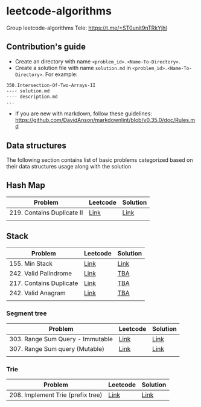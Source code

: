 # leetcode-algorithms

Group leetcode-algorithms Tele: <https://t.me/+ST0unit9nTRkYjhl>

## Contribution's guide

- Create an directory with name `<problem_id>.<Name-To-Directory>`.
- Create a solution file with name `solution.md` in `<problem_id>.<Name-To-Directory>`. For example:

```md
350.Intersection-Of-Two-Arrays-II
---- solution.md
---- description.md
...
```

- If you are new with markdown, follow these guidelines: <https://github.com/DavidAnson/markdownlint/blob/v0.35.0/doc/Rules.md>

## Data structures

The following section contains list of basic problems categorized based on their data structures usage along with the solution 

## Hash Map

| Problem                        | Leetcode | Solution |
|--------------------------------|----------|----------|
| 219. Contains Duplicate II | [Link](https://leetcode.com/problems/contains-duplicate-ii/description/)         | [Link](Easy/219.Contains-Duplicate-II/solution-hashmap.md)         |
|                                |          |          |

## Stack

| Problem                        | Leetcode | Solution |
|--------------------------------|----------|----------|
| 155. Min Stack | [Link](https://leetcode.com/problems/min-stack/solutions/1294983/implementing-stack-from-scratch/)         | [Link](Easy/155.Min-Stack/solution-hashmap.md)         |
| 242. Valid Palindrome | [Link](https://leetcode.com/problems/valid-palindrome/description/)         | [TBA](#)         |
| 217. Contains Duplicate | [Link](https://leetcode.com/problems/contains-duplicate/description/)         | [TBA](#)         |
| 242. Valid Anagram | [Link](https://leetcode.com/problems/valid-anagram/description/)         | [TBA](#)         |
|                                |          |          |

### Segment tree

| Problem                        | Leetcode | Solution |
|--------------------------------|----------|----------|
| 303. Range Sum Query - Immutable | [Link](https://leetcode.com/problems/range-sum-query-immutable/)         | [Link](Medium/307.Range-sum-query-Mutable/solution.md)         |
| 307. Range Sum query (Mutable) | [Link](https://leetcode.com/problems/range-sum-query-mutable/)     | [Link](Medium/307.Range-sum-query-Mutable/solution.md)     |
|                                |          |          |

### Trie

| Problem                        | Leetcode | Solution |
|--------------------------------|----------|----------|
| 208. Implement Trie (prefix tree) | [Link](https://leetcode.com/problems/implement-trie-prefix-tree/description/)         | [Link](Medium/208.Implement-trie-(prefix-tree)/solution.md)         |# algorithms
